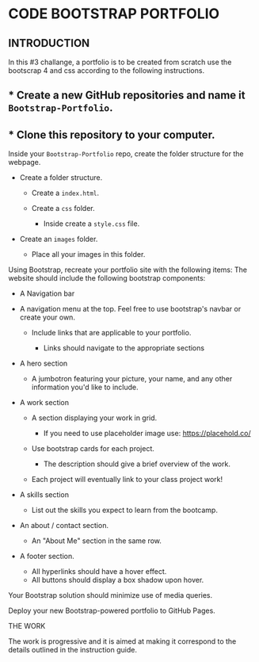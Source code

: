 # CODE BOOTSTRAP PORTFOLIO

## INTRODUCTION

In this #3 challange, a portfolio is to be created from scratch use the bootscrap 4 and css according to the following instructions.


## * Create a new GitHub repositories and name it `Bootstrap-Portfolio`.

## * Clone this repository to your computer.


Inside your `Bootstrap-Portfolio` repo, create the folder structure for the webpage.

- Create a folder structure.

  - Create a `index.html`.
  - Create a `css` folder.

    - Inside create a `style.css` file.
- Create an `images` folder.

  - Place all your images in this folder.


Using Bootstrap, recreate your portfolio site with the following items:
The website should include the following bootstrap components:

- A Navigation bar
- A navigation menu at the top. Feel free to use bootstrap's navbar or create your own.

  - Include links that are applicable to your portfolio.

    - Links should navigate to the appropriate sections
- A hero section

  - A jumbotron featuring your picture, your name, and any other information you'd like to include.
- A work section

  - A section displaying your work in grid.

    - If you need to use placeholder image use: https://placehold.co/
  - Use bootstrap cards for each project.

    - The description should give a brief overview of the work.
  - Each project will eventually link to your class project work!
- A skills section

  - List out the skills you expect to learn from the bootcamp.
- An about / contact section.

  - An "About Me" section in the same row.
- A footer section.

  - All hyperlinks should have a hover effect.
  - All buttons should display a box shadow upon hover.


Your Bootstrap solution should minimize use of media queries.


Deploy your new Bootstrap-powered portfolio to GitHub Pages.

THE WORK

The work is progressive and it is aimed at making it correspond to the details outlined in the instruction guide.
